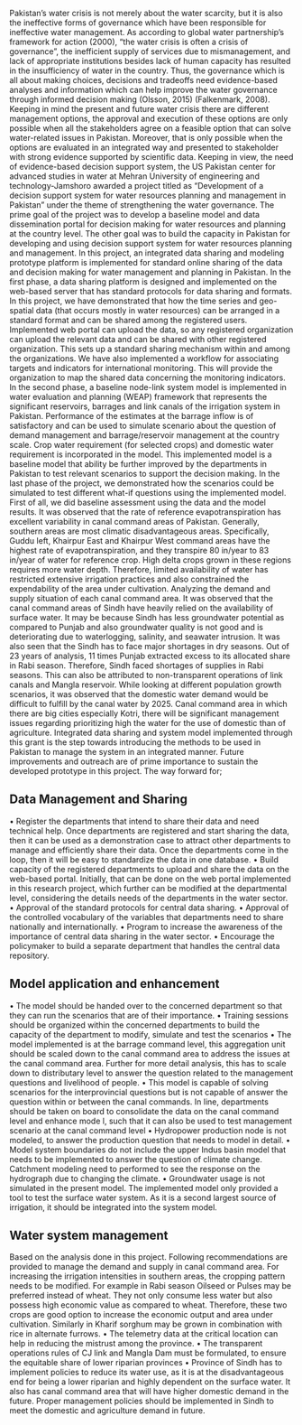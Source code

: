 Pakistan’s water crisis is not merely about the water scarcity, but it is also the ineffective forms of governance which have been responsible for ineffective water management. As according to global water partnership’s framework for action (2000), “the water crisis is often a crisis of governance”, the inefficient supply of services due to mismanagement, and lack of appropriate institutions besides lack of human capacity has resulted in the insufficiency of water in the country. Thus, the governance which is all about making choices, decisions and tradeoffs need evidence-based analyses and information which can help improve the water governance through informed decision making (Olsson, 2015) (Falkenmark, 2008). Keeping in mind the present and future water crisis there are different management options, the approval and execution of these options are only possible when all the stakeholders agree on a feasible option that can solve water-related issues in Pakistan. Moreover, that is only possible when the options are evaluated in an integrated way and presented to stakeholder with strong evidence supported by scientific data.
Keeping in view, the need of evidence-based decision support system, the US Pakistan center for advanced studies in water at Mehran University of engineering and technology-Jamshoro awarded a project titled as “Development of a decision support system for water resources planning and management in Pakistan” under the theme of strengthening the water governance. The prime goal of the project was to develop a baseline model and data dissemination portal for decision making for water resources and planning at the country level. The other goal was to build the capacity in Pakistan for developing and using decision support system for water resources planning and management.
In this project, an integrated data sharing and modeling prototype platform is implemented for standard online sharing of the data and decision making for water management and planning in Pakistan.
In the first phase, a data sharing platform is designed and implemented on the web-based server that has standard protocols for data sharing and formats. In this project, we have demonstrated that how the time series and geo-spatial data (that occurs mostly in water resources) can be arranged in a standard format and can be shared among the registered users. Implemented web portal can upload the data, so any registered organization can upload the relevant data and can be shared with other registered organization. This sets up a standard sharing mechanism within and among the organizations. We have also implemented a workflow for associating targets and indicators for international monitoring. This will provide the organization to map the shared data concerning the monitoring indicators. 
In the second phase, a baseline node-link system model is implemented in water evaluation and planning (WEAP) framework that represents the significant reservoirs, barrages and link canals of the irrigation system in Pakistan. Performance of the estimates at the barrage inflow is of satisfactory and can be used to simulate scenario about the question of demand management and barrage/reservoir management at the country scale. Crop water requirement (for selected crops) and domestic water requirement is incorporated in the model. This implemented model is a baseline model that ability be further improved by the departments in Pakistan to test relevant scenarios to support the decision making.
In the last phase of the project, we demonstrated how the scenarios could be simulated to test different what-if questions using the implemented model. First of all, we did baseline assessment using the data and the model results. It was observed that the rate of reference evapotranspiration has excellent variability in canal command areas of Pakistan. Generally, southern areas are most climatic disadvantageous areas. Specifically, Guddu left, Khairpur East and Khairpur West command areas have the highest rate of evapotranspiration, and they transpire 80 in/year to 83 in/year of water for reference crop. High delta crops grown in these regions requires more water depth. Therefore, limited availability of water has restricted extensive irrigation practices and also constrained the expendability of the area under cultivation.
Analyzing the demand and supply situation of each canal command area. It was observed that the canal command areas of Sindh have heavily relied on the availability of surface water. It may be because Sindh has less groundwater potential as compared to Punjab and also groundwater quality is not good and is deteriorating due to waterlogging, salinity, and seawater intrusion. It was also seen that the Sindh has to face major shortages in dry seasons. Out of 23 years of analysis, 11 times Punjab extracted excess to its allocated share in Rabi season. Therefore, Sindh faced shortages of supplies in Rabi seasons. This can also be attributed to non-transparent operations of link canals and Mangla reservoir.
While looking at different population growth scenarios, it was observed that the domestic water demand would be difficult to fulfill by the canal water by 2025. Canal command area in which there are big cities especially Kotri, there will be significant management issues regarding prioritizing high the water for the use of domestic than of agriculture.
Integrated data sharing and system model implemented through this grant is the step towards introducing the methods to be used in Pakistan to manage the system in an integrated manner. Future improvements and outreach are of prime importance to sustain the developed prototype in this project. The way forward for;

## Data Management and Sharing

•	Register the departments that intend to share their data and need technical help. Once departments are registered and start sharing the data, then it can be used as a demonstration case to attract other departments to manage and efficiently share their data. Once the departments come in the loop, then it will be easy to standardize the data in one database.
•	Build capacity of the registered departments to upload and share the data on the web-based portal. Initially, that can be done on the web portal implemented in this research project, which further can be modified at the departmental level, considering the details needs of the departments in the water sector.
•	Approval of the standard protocols for central data sharing.
•	Approval of the controlled vocabulary of the variables that departments need to share nationally and internationally.
•	Program to increase the awareness of the importance of central data sharing in the water sector.
•	Encourage the policymaker to build a separate department that handles the central data repository.

## Model application and enhancement

•	The model should be handed over to the concerned department so that they can run the scenarios that are of their importance.
•	Training sessions should be organized within the concerned departments to build the capacity of the department to modify, simulate and test the scenarios
•	The model implemented is at the barrage command level, this aggregation unit should be scaled down to the canal command area to address the issues at the canal command area. Further for more detail analysis, this has to scale down to distributary level to answer the question related to the management questions and livelihood of people.
•	This model is capable of solving scenarios for the interprovincial questions but is not capable of answer the question within or between the canal commands. In line, departments should be taken on board to consolidate the data on the canal command level and enhance mode l, such that it can also be used to test management scenario at the canal command level
•	Hydropower production node is not modeled, to answer the production question that needs to model in detail.
•	Model system boundaries do not include the upper Indus basin model that needs to be implemented to answer the question of climate change. Catchment modeling need to performed to see the response on the hydrograph due to changing the climate.
•	Groundwater usage is not simulated in the present model. The implemented model only provided a tool to test the surface water system. As it is a second largest source of irrigation, it should be integrated into the system model.

## Water system management

Based on the analysis done in this project. Following recommendations are provided to manage the demand and supply in canal command area.
For increasing the irrigation intensities in southern areas, the cropping pattern needs to be modified. For example in Rabi season Oilseed or Pulses may be preferred instead of wheat. They not only consume less water but also possess high economic value as compared to wheat. Therefore, these two crops are good option to increase the economic output and area under cultivation. Similarly in Kharif sorghum may be grown in combination with rice in alternate furrows.
•	The telemetry data at the critical location can help in reducing the mistrust among the province.
•	The transparent operations rules of CJ link and Mangla Dam must be formulated, to ensure the equitable share of lower riparian provinces
•	Province of Sindh has to implement policies to reduce its water use, as it is at the disadvantageous end for being a lower riparian and highly dependent on the surface water. It also has canal command area that will have higher domestic demand in the future. Proper management policies should be implemented in Sindh to meet the domestic and agriculture demand in future.

